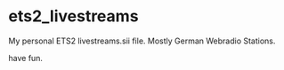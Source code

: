 # ets2_livestreams
My personal ETS2 livestreams.sii file.
Mostly German Webradio Stations.

have fun.
